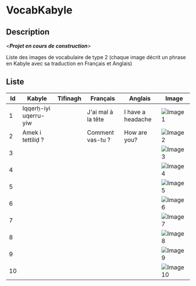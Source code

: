 # VocabKabyle
## Description

<*__Projet en cours de construction__*>

Liste des images de vocabulaire de type 2 (chaque image décrit un phrase en Kabyle avec sa traduction en Français et Anglais)

## Liste

| Id | Kabyle                | Tifinagh | Français           | Anglais           | Image             |
|----|-----------------------|----------|--------------------|-------------------|-------------------|
| 1  | Iqqerḥ-iyi uqerru-yiw |          | J'ai mal à la tête | I have a headache | ![Image1][Img1]   |
| 2  | Amek i tettiliḍ ?     |          | Comment vas-tu ?   | How are you?      | ![Image2][Img2]   |
| 3  |                       |          |                    |                   | ![Image3][Img3]   |
| 4  |                       |          |                    |                   | ![Image4][Img4]   |
| 5  |                       |          |                    |                   | ![Image5][Img5]   |
| 6  |                       |          |                    |                   | ![Image6][Img6]   |
| 7  |                       |          |                    |                   | ![Image7][Img7]   |
| 8  |                       |          |                    |                   | ![Image8][Img8]   |
| 9  |                       |          |                    |                   | ![Image9][Img9]   |
| 10 |                       |          |                    |                   | ![Image10][Img10] |
















[Img1]:https://raw.githubusercontent.com/VocabKabyle/VocabKabyle/master/Type_2/images/1.png
[Img2]:https://raw.githubusercontent.com/VocabKabyle/VocabKabyle/master/Type_2/images/2.png
[Img3]:https://raw.githubusercontent.com/VocabKabyle/VocabKabyle/master/Type_2/images/3.png
[Img4]:https://raw.githubusercontent.com/VocabKabyle/VocabKabyle/master/Type_2/images/4.png
[Img5]:https://raw.githubusercontent.com/VocabKabyle/VocabKabyle/master/Type_2/images/5.png
[Img6]:https://raw.githubusercontent.com/VocabKabyle/VocabKabyle/master/Type_2/images/6.png
[Img7]:https://raw.githubusercontent.com/VocabKabyle/VocabKabyle/master/Type_2/images/7.png
[Img8]:https://raw.githubusercontent.com/VocabKabyle/VocabKabyle/master/Type_2/images/8.png
[Img9]:https://raw.githubusercontent.com/VocabKabyle/VocabKabyle/master/Type_2/images/9.png
[Img10]:https://raw.githubusercontent.com/VocabKabyle/VocabKabyle/master/Type_2/images/10.png
